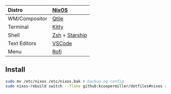 | **Distro**    | [**NixOS**](https://nixos.org/)                                                                |
|:--------------|:-----------------------------------------------------------------------------------------------|
| WM/Compositor | [Qtile](https://github.com/qtile/qtile)                                                        |
| Terminal      | [Kitty](https://github.com/kovidgoyal/kitty)                                                   |
| Shell         | [Zsh](https://www.zsh.org/) + [Starship](https://github.com/starship/starship)                 |
| Text Editors  | [VSCode](https://github.com/microsoft/vscode)                                                  |
| Menu          | [Rofi](https://github.com/lbonn/rofi)                                                          |

## Install
```bash
sudo mv /etc/nixos /etc/nixos.bak # backup og config
sudo nixos-rebuild switch --flake github:kcoopermiller/dotfiles#nixos # deploy flake.nix in current directory
```
